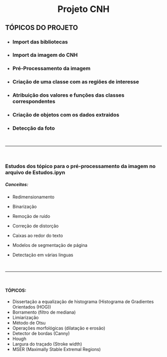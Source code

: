 <h1 style="text-align:center">
    <b>Projeto CNH</b>
</h1>

## **TÓPICOS DO PROJETO**
- ### Import das bibliotecas
- ### Import da imagem do CNH
- ### Pré-Processamento da imagem
- ### Criação de uma classe com as regiões de interesse
- ### Atribuição dos valores e funções das classes correspondentes
- ### Criação de objetos com os dados extraidos
- ### Detecção da foto
<br>

<hr>

<br>

### Estudos dos tópico para o pré-processamento da imagem no arquivo de Estudos.ipyn
##### **Conceitos:**
- Redimensionamento
- Binarização
- Remoção de ruído
- Correção de distorção

- Caixas ao redor do texto
- Modelos de segmentação de página
- Detectação
 em várias linguas 

<br>

<hr>

<br>

#### **TÓPICOS**:
- Dissertação a equalização de histograma (Histograma de Gradientes Orientados (HOG))
- Borramento (filtro de mediana)
- Limiarização
- Método de Otsu
- Operações morfológicas (dilatação e erosão)
- Detector de bordas (Canny)
- Hough
- Largura do traçado (Stroke width)
- MSER (Maximally Stable Extremal Regions)
